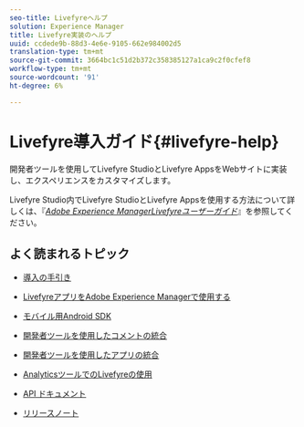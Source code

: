 ```yaml
---
seo-title: Livefyreヘルプ
solution: Experience Manager
title: Livefyre実装のヘルプ
uuid: ccdede9b-88d3-4e6e-9105-662e984002d5
translation-type: tm+mt
source-git-commit: 3664bc1c51d2b372c358385127a1ca9c2f0cfef8
workflow-type: tm+mt
source-wordcount: '91'
ht-degree: 6%

---
```



# Livefyre導入ガイド{#livefyre-help}

開発者ツールを使用してLivefyre StudioとLivefyre AppsをWebサイトに実装し、エクスペリエンスをカスタマイズします。

Livefyre Studio内でLivefyre StudioとLivefyre Appsを使用する方法について詳しくは、『[*Adobe Experience ManagerLivefyreユーザーガイド*](/help/using/home.md)』を参照してください。

## よく読まれるトピック

* [導入の手引き](c-getting-started/c-getting-started.md)

* [LivefyreアプリをAdobe Experience Managerで使用する](https://helpx.adobe.com/experience-manager/6-4/sites/administering/using/livefyre.html)

* [モバイル用Android SDK](c-mobile-sdks/c-android-sdk.md)

* [開発者ツールを使用したコメントの統合](/help/implementation/c-app-integrations/c-comments-integration/c-comments-integration.md)

* [開発者ツールを使用したアプリの統合](/help/implementation/c-getting-started/c-implementation-process/c-implementation-process.md)

* [AnalyticsツールでのLivefyreの使用](/help/implementation/livefyre-analytics/livefyre-analytics.md)

* [API ドキュメント](https://api.livefyre.com)

* [リリースノート](/help/using/c-rn/c-rn.md)
